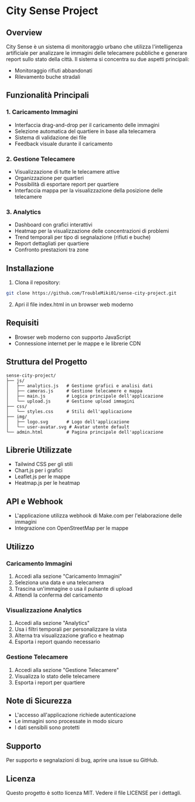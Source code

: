 # City Sense Project

## Overview
City Sense è un sistema di monitoraggio urbano che utilizza l'intelligenza artificiale per analizzare le immagini delle telecamere pubbliche e generare report sullo stato della città. Il sistema si concentra su due aspetti principali:
- Monitoraggio rifiuti abbandonati
- Rilevamento buche stradali

## Funzionalità Principali

### 1. Caricamento Immagini
- Interfaccia drag-and-drop per il caricamento delle immagini
- Selezione automatica del quartiere in base alla telecamera
- Sistema di validazione dei file
- Feedback visuale durante il caricamento

### 2. Gestione Telecamere
- Visualizzazione di tutte le telecamere attive
- Organizzazione per quartieri
- Possibilità di esportare report per quartiere
- Interfaccia mappa per la visualizzazione della posizione delle telecamere

### 3. Analytics
- Dashboard con grafici interattivi
- Heatmap per la visualizzazione delle concentrazioni di problemi
- Trend temporali per tipo di segnalazione (rifiuti e buche)
- Report dettagliati per quartiere
- Confronto prestazioni tra zone

## Installazione

1. Clona il repository:
```bash
git clone https://github.com/TroubleMiki01/sense-city-project.git
```

2. Apri il file index.html in un browser web moderno

## Requisiti
- Browser web moderno con supporto JavaScript
- Connessione internet per le mappe e le librerie CDN

## Struttura del Progetto
```
sense-city-project/
├── js/
│   ├── analytics.js   # Gestione grafici e analisi dati
│   ├── cameras.js     # Gestione telecamere e mappa
│   ├── main.js        # Logica principale dell'applicazione
│   └── upload.js      # Gestione upload immagini
├── css/
│   └── styles.css     # Stili dell'applicazione
├── img/
│   ├── logo.svg       # Logo dell'applicazione
│   └── user-avatar.svg # Avatar utente default
└── admin.html         # Pagina principale dell'applicazione
```

## Librerie Utilizzate
- Tailwind CSS per gli stili
- Chart.js per i grafici
- Leaflet.js per le mappe
- Heatmap.js per le heatmap

## API e Webhook
- L'applicazione utilizza webhook di Make.com per l'elaborazione delle immagini
- Integrazione con OpenStreetMap per le mappe

## Utilizzo

### Caricamento Immagini
1. Accedi alla sezione "Caricamento Immagini"
2. Seleziona una data e una telecamera
3. Trascina un'immagine o usa il pulsante di upload
4. Attendi la conferma del caricamento

### Visualizzazione Analytics
1. Accedi alla sezione "Analytics"
2. Usa i filtri temporali per personalizzare la vista
3. Alterna tra visualizzazione grafico e heatmap
4. Esporta i report quando necessario

### Gestione Telecamere
1. Accedi alla sezione "Gestione Telecamere"
2. Visualizza lo stato delle telecamere
3. Esporta i report per quartiere

## Note di Sicurezza
- L'accesso all'applicazione richiede autenticazione
- Le immagini sono processate in modo sicuro
- I dati sensibili sono protetti

## Supporto
Per supporto e segnalazioni di bug, aprire una issue su GitHub.

## Licenza
Questo progetto è sotto licenza MIT. Vedere il file LICENSE per i dettagli.
